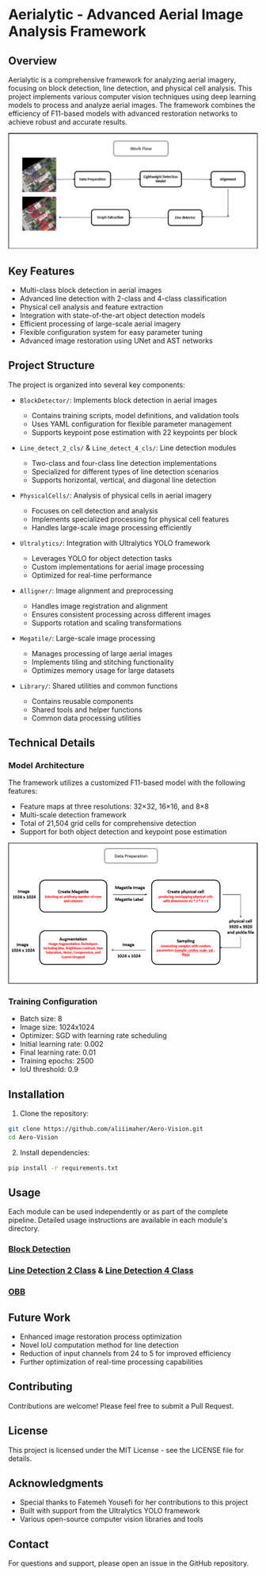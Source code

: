 # Aerialytic - Advanced Aerial Image Analysis Framework

## Overview

Aerialytic is a comprehensive framework for analyzing aerial imagery, focusing on block detection, line detection, and physical cell analysis. This project implements various computer vision techniques using deep learning models to process and analyze aerial images. The framework combines the efficiency of F11-based models with advanced restoration networks to achieve robust and accurate results.

![Project Overview](DOCME/1.png)

## Key Features

- Multi-class block detection in aerial images
- Advanced line detection with 2-class and 4-class classification
- Physical cell analysis and feature extraction
- Integration with state-of-the-art object detection models
- Efficient processing of large-scale aerial imagery
- Flexible configuration system for easy parameter tuning
- Advanced image restoration using UNet and AST networks

## Project Structure

The project is organized into several key components:

- `BlockDetector/`: Implements block detection in aerial images

  - Contains training scripts, model definitions, and validation tools
  - Uses YAML configuration for flexible parameter management
  - Supports keypoint pose estimation with 22 keypoints per block

- `Line_detect_2_cls/` & `Line_detect_4_cls/`: Line detection modules

  - Two-class and four-class line detection implementations
  - Specialized for different types of line detection scenarios
  - Supports horizontal, vertical, and diagonal line detection

- `PhysicalCells/`: Analysis of physical cells in aerial imagery

  - Focuses on cell detection and analysis
  - Implements specialized processing for physical cell features
  - Handles large-scale image processing efficiently

- `Ultralytics/`: Integration with Ultralytics YOLO framework

  - Leverages YOLO for object detection tasks
  - Custom implementations for aerial image processing
  - Optimized for real-time performance

- `Alligner/`: Image alignment and preprocessing

  - Handles image registration and alignment
  - Ensures consistent processing across different images
  - Supports rotation and scaling transformations

- `Megatile/`: Large-scale image processing

  - Manages processing of large aerial images
  - Implements tiling and stitching functionality
  - Optimizes memory usage for large datasets

- `Library/`: Shared utilities and common functions
  - Contains reusable components
  - Shared tools and helper functions
  - Common data processing utilities

## Technical Details

### Model Architecture

The framework utilizes a customized F11-based model with the following features:

- Feature maps at three resolutions: 32×32, 16×16, and 8×8
- Multi-scale detection framework
- Total of 21,504 grid cells for comprehensive detection
- Support for both object detection and keypoint pose estimation

![Model Architecture](DOCME/2.png)

### Training Configuration

- Batch size: 8
- Image size: 1024x1024
- Optimizer: SGD with learning rate scheduling
- Initial learning rate: 0.002
- Final learning rate: 0.01
- Training epochs: 2500
- IoU threshold: 0.9

## Installation

1. Clone the repository:

```bash
git clone https://github.com/aliiimaher/Aero-Vision.git
cd Aero-Vision
```

2. Install dependencies:

```bash
pip install -r requirements.txt
```

## Usage

Each module can be used independently or as part of the complete pipeline. Detailed usage instructions are available in each module's directory.

### [Block Detection](BlockDetector/README.md)

### [Line Detection 2 Class](Line_detect_2_cls/README.md) & [Line Detection 4 Class](Line_detect_4_cls/README.md)

### [OBB](Library/Model/Oriented_bbox/README.md)

## Future Work

- Enhanced image restoration process optimization
- Novel IoU computation method for line detection
- Reduction of input channels from 24 to 5 for improved efficiency
- Further optimization of real-time processing capabilities

## Contributing

Contributions are welcome! Please feel free to submit a Pull Request.

## License

This project is licensed under the MIT License - see the LICENSE file for details.

## Acknowledgments

- Special thanks to Fatemeh Yousefi for her contributions to this project
- Built with support from the Ultralytics YOLO framework
- Various open-source computer vision libraries and tools

## Contact

For questions and support, please open an issue in the GitHub repository.
